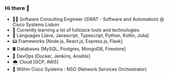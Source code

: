 ### Hi there 👋

- 👨‍💻 Software Consulting Engineer (SWAT - Software and Automation) @ Cisco Systems Lisbon
- 🌱 Currently learning a lot of fullstack tools and technologies 
- 📗 Languages [Java, Javascript, Typescript, Python, Kotlin, Julia]
- 📟 Frameworks [Node.js, React.js, Express.js, Flask]
- 🛢 Databases [MySQL, Postgres, MongoDB, Firestore]
- 🔁 DevOps [Docker, Jenkins, Ansible]
- 🌨 Cloud [GCP, AWS]
- 🌉 Within Cisco Systems : NSO (Network Services Orchestrator)

<!--
**RoderickOxen/RoderickOxen** is a ✨ _special_ ✨ repository because its `README.md` (this file) appears on your GitHub profile.

Here are some ideas to get you started:

- 🔭 I’m currently working on ...
- 🌱 I’m currently learning ...
- 👯 I’m looking to collaborate on ...
- 🤔 I’m looking for help with ...
- 💬 Ask me about ...
- 📫 How to reach me: ...
- 😄 Pronouns: ...
- ⚡ Fun fact: ...
-->
